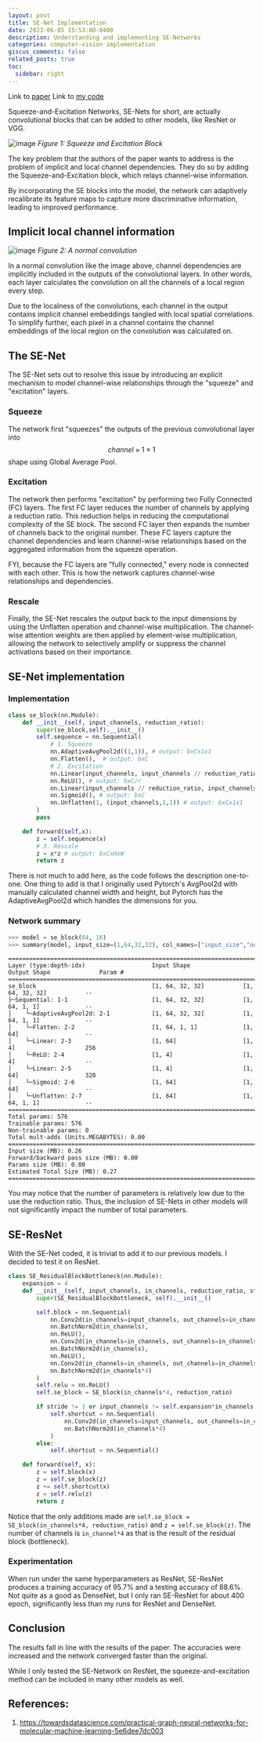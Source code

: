 ```yaml
---
layout: post
title: SE-Net Implementation
date: 2023-06-05 15:53:00-0400
description: Understanding and implementing SE-Networks
categories: computer-vision implementation
giscus_comments: false
related_posts: true
toc:
  sidebar: right
---
```

Link to [paper](https://arxiv.org/pdf/1709.01507.pdf)
Link to [my code](https://github.com/boosungkim/milestone-cnn-model-implementations)

Squeeze-and-Excitation Networks, SE-Nets for short, are actually convolutional blocks that can be added to other models, like ResNet or VGG.

![image](/assets/img/blogs/2023/2023-06-05-senet-implementation/senet.png)
*Figure 1: Squeeze and Excitation Block*

The key problem that the authors of the paper wants to address is the problem of implicit and local channel dependencies. They do so by adding the Squeeze-and-Excitation block, which relays channel-wise information.

By incorporating the SE blocks into the model, the network can adaptively recalibrate its feature maps to capture more discriminative information, leading to improved performance.

## Implicit local channel information
![image](/assets/img/blogs/2023/2023-06-05-senet-implementation/convolution.png)
*Figure 2: A normal convolution*

In a normal convolution like the image above, channel dependencies are implicitly included in the outputs of the convolutional layers. In other words, each layer calculates the convolution on all the channels of a local region every step.

Due to the localness of the convolutions, each channel in the output contains implicit channel embeddings tangled with local spatial correlations. To simplify further, each pixel in a channel contains the channel embeddings of the local region on the convolution was calculated on.

## The SE-Net
The SE-Net sets out to resolve this issue by introducing an explicit mechanism to model channel-wise relationships through the "squeeze" and "excitation" layers.

### Squeeze
The network first "squeezes" the outputs of the previous convolutional layer into $$channel\times1\times1$$ shape using Global Average Pool.

### Excitation
The network then performs "excitation" by performing two Fully Connected (FC) layers. The first FC layer reduces the number of channels by applying a reduction ratio. This reduction helps in reducing the computational complexity of the SE block. The second FC layer then expands the number of channels back to the original number. These FC layers capture the channel dependencies and learn channel-wise relationships based on the aggregated information from the squeeze operation.

FYI, because the FC layers are "fully connected," every node is connected with each other. This is how the network captures channel-wise relationships and dependencies.

### Rescale
Finally, the SE-Net rescales the output back to the input dimensions by using the Unflatten operation and channel-wise multiplication. The channel-wise attention weights are then applied by element-wise multiplication, allowing the network to selectively amplify or suppress the channel activations based on their importance.

## SE-Net implementation
### Implementation
```python
class se_block(nn.Module):
    def __init__(self, input_channels, reduction_ratio):
        super(se_block,self).__init__()
        self.sequence = nn.Sequential(
            # 1. Squeeze
            nn.AdaptiveAvgPool2d((1,1)), # output: bxCx1x1
            nn.Flatten(),  # output: bxC
            # 2. Excitation
            nn.Linear(input_channels, input_channels // reduction_ratio, bias=False), # output: bxC/r
            nn.ReLU(), # output: bxC/r
            nn.Linear(input_channels // reduction_ratio, input_channels), # output: bxC
            nn.Sigmoid(), # output: bxC
            nn.Unflatten(1, (input_channels,1,1)) # output: bxCx1x1
        )
        pass

    def forward(self,x):
        z = self.sequence(x)
        # 3. Rescale
        z = x*z # output: bxCxHxW
        return z
```
There is not much to add here, as the code follows the description one-to-one. One thing to add is that I originally used Pytorch's AvgPool2d with manually calculated channel width and height, but Pytorch has the AdaptiveAvgPool2d which handles the dimensions for you.

### Network summary
```python
>>> model = se_block(64, 16)
>>> summary(model, input_size=(1,64,32,32), col_names=["input_size","output_size","num_params"])
```
```
===================================================================================================================
Layer (type:depth-idx)                   Input Shape               Output Shape              Param #
===================================================================================================================
se_block                                 [1, 64, 32, 32]           [1, 64, 32, 32]           --
├─Sequential: 1-1                        [1, 64, 32, 32]           [1, 64, 1, 1]             --
│    └─AdaptiveAvgPool2d: 2-1            [1, 64, 32, 32]           [1, 64, 1, 1]             --
│    └─Flatten: 2-2                      [1, 64, 1, 1]             [1, 64]                   --
│    └─Linear: 2-3                       [1, 64]                   [1, 4]                    256
│    └─ReLU: 2-4                         [1, 4]                    [1, 4]                    --
│    └─Linear: 2-5                       [1, 4]                    [1, 64]                   320
│    └─Sigmoid: 2-6                      [1, 64]                   [1, 64]                   --
│    └─Unflatten: 2-7                    [1, 64]                   [1, 64, 1, 1]             --
===================================================================================================================
Total params: 576
Trainable params: 576
Non-trainable params: 0
Total mult-adds (Units.MEGABYTES): 0.00
===================================================================================================================
Input size (MB): 0.26
Forward/backward pass size (MB): 0.00
Params size (MB): 0.00
Estimated Total Size (MB): 0.27
===================================================================================================================
```
You may notice that the number of parameters is relatively low due to the use the reduction ratio. Thus, the inclusion of SE-Nets in other models will not significantly impact the number of total parameters.

## SE-ResNet
With the SE-Net coded, it is trivial to add it to our previous models. I decided to test it on ResNet.

```python
class SE_ResidualBlockBottleneck(nn.Module):
    expansion = 4
    def __init__(self, input_channels, in_channels, reduction_ratio, stride=1):
        super(SE_ResidualBlockBottleneck, self).__init__()

        self.block = nn.Sequential(
            nn.Conv2d(in_channels=input_channels, out_channels=in_channels, kernel_size=1, stride=1, padding=0, bias=False),
            nn.BatchNorm2d(in_channels),
            nn.ReLU(),
            nn.Conv2d(in_channels=in_channels, out_channels=in_channels, kernel_size=3, stride=stride, padding=1, bias=False),
            nn.BatchNorm2d(in_channels),
            nn.ReLU(),
            nn.Conv2d(in_channels=in_channels, out_channels=in_channels*4, kernel_size=1, stride=1, padding=0, bias=False),
            nn.BatchNorm2d(in_channels*4)
        )
        self.relu = nn.ReLU()
        self.se_block = SE_block(in_channels*4, reduction_ratio)

        if stride != 1 or input_channels != self.expansion*in_channels:
            self.shortcut = nn.Sequential(
                nn.Conv2d(in_channels=input_channels, out_channels=in_channels*4, kernel_size=1, stride=stride, padding=0, bias=False),
                nn.BatchNorm2d(in_channels*4)
            )
        else:
            self.shortcut = nn.Sequential()

    def forward(self, x):
        z = self.block(x)
        z = self.se_block(z)
        z += self.shortcut(x)
        z = self.relu(z)
        return z
```
Notice that the only additions made are `self.se_block = SE_block(in_channels*4, reduction_ratio)` and `z = self.se_block(z)`. The number of channels is `in_channel*4` as that is the result of the residual block (bottleneck).

### Experimentation
When run under the same hyperparameters as ResNet, SE-ResNet produces a training accuracy of 95.7% and a testing accuracy of 88.6%. Not quite as a good as DenseNet, but I only ran SE-ResNet for about 400 epoch, significantly less than my runs for ResNet and DenseNet.

## Conclusion
The results fall in line with the results of the paper. The accuracies were increased and the network converged faster than the original.

While I only tested the SE-Network on ResNet, the squeeze-and-excitation method can be included in many other models as well.

## References:
1. https://towardsdatascience.com/practical-graph-neural-networks-for-molecular-machine-learning-5e6dee7dc003